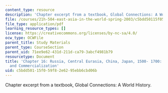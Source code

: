 ```yaml
---
content_type: resource
description: 'Chapter excerpt from a textbook, Global Connections: A World History.'
file: /courses/21h-504-east-asia-in-the-world-spring-2003/c5bdd50115f059f82e6295ebb6cbd06b_perdue_16.pdf
file_type: application/pdf
learning_resource_types: []
license: https://creativecommons.org/licenses/by-nc-sa/4.0/
ocw_type: OCWFile
parent_title: Study Materials
parent_type: CourseSection
parent_uid: 71ee9e62-431d-211d-ca79-3abcf4981b79
resourcetype: Document
title: 'Chapter 16: Russia, Central Eurasia, China, Japan, 1500- 1700: Centralization
  and Commercialization'
uid: c5bdd501-15f0-59f8-2e62-95ebb6cbd06b
---
```

Chapter excerpt from a textbook, Global Connections: A World History.